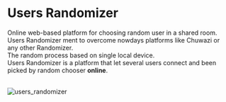 # Users Randomizer
Online web-based platform for choosing random user in a shared room. <br>
Users Randomizer ment to overcome nowdays platforms like Chuwazi or any other Randomizer. <br>
The random process based on single local device. <br>
Users Randomizer is a platform that let several users connect and been picked by random chooser **online**. <br> <br>

![users_randomizer](https://user-images.githubusercontent.com/49838106/118402309-0321b600-b672-11eb-82a4-efaf4414c79b.png)

